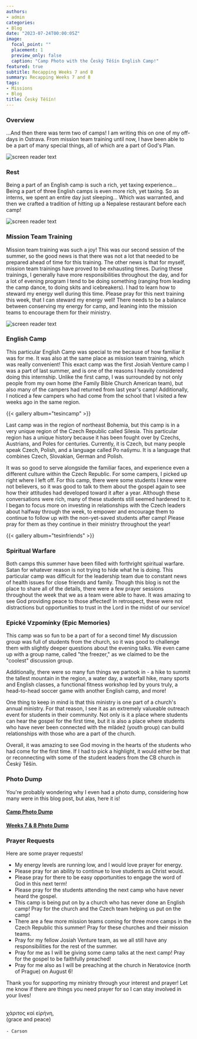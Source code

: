 ```yaml
---
authors:
- admin
categories:
- Blog
date: "2023-07-24T00:00:05Z"
image:
  focal_point: ""
  placement: 1
  preview_only: false
  caption: "Camp Photo with the Český Těšín English Camp!"
featured: true
subtitle: Recapping Weeks 7 and 8
summary: Recapping Weeks 7 and 8
tags:
- Missions
- Blog
title: Český Těšín!
---
```


### Overview

...And then there was term two of camps! I am writing this on one of my off-days in Ostrava. From mission team training until now, I have been able to be a part of many special things, all of which are a part of God's Plan.

![screen reader text](rest.jpg "Resting with the fellow JV Czech interns!")

### Rest

Being a part of an English camp is such a rich, yet taxing experience... Being a part of three English camps is even more rich, yet taxing. So as interns, we spent an entire day just sleeping... Which was warranted, and then we crafted a tradition of hitting up a Nepalese restaurant before each camp!


![screen reader text](mt_training.jpg "Mission Team Training at Malenovice.")

### Mission Team Training

Mission team training was such a joy! This was our second session of the summer, so the good news is that there was not a lot that needed to be prepared ahead of time for this training. The other news is that for myself, mission team trainings have proved to be exhausting times. During these trainings, I generally have more responsibilities throughout the day, and for a lot of evening program I tend to be doing something (ranging from leading the camp dance, to doing skits and icebreakers). I had to learn how to steward my energy well during this time. Please pray for this next training this week, that I can steward my energy well! There needs to be a balance between conserving my energy for camp, and leaning into the mission teams to encourage them for their ministry.

![screen reader text](camp_team.jpg "Familiar faces were a part of my American team!")

### English Camp

This particular English Camp was special to me because of how familiar it was for me. It was also at the same place as mission team training, which was really convenient! This exact camp was the first Josiah Venture camp I was a part of last summer, and is one of the reasons I heavily considered doing this internship. Unlike the first camp, I was surrounded by not only people from my own home (the Family Bible Church American team), but also many of the campers had returned from last year's camp! Additionally, I noticed a few campers who had come from the school that I visited a few weeks ago in the same region.

{{< gallery album="tesincamp" >}}

Last camp was in the region of northeast Bohemia, but this camp is in a very unique region of the Czech Republic called Silesia. This particular region has a unique history because it has been fought over by Czechs, Austrians, and Poles for centuries. Currently, it is Czech, but many people speak Czech, Polish, and a language called Po našymu. It is a language that combines Czech, Slovakian, German and Polish. 

It was so good to serve alongside the familiar faces, and experience even a different culture within the Czech Republic. For some campers, I picked up right where I left off. For this camp, there were some students I knew were not believers, so it was good to talk to them about the gospel again to see how their attitudes had developed toward it after a year. Although these conversations were rich, many of these students still seemed hardened to it. I began to focus more on investing in relationships with the Czech leaders about halfway through the week, to empower and encourage them to continue to follow up with the non-yet-saved students after camp! Please pray for them as they continue in their ministry throughout the year!

{{< gallery album="tesinfriends" >}}


### Spiritual Warfare

Both camps this summer have been filled with forthright spiritual warfare. Satan for whatever reason is not trying to hide what he is doing. This particular camp was difficult for the leadership team due to constant news of health issues for close friends and family. Though this blog is not the place to share all of the details, there were a few prayer sessions throughout the week that we as a team were able to have. It was amazing to see God providing peace to those affected! In retrospect, these were not distractions but opportunities to trust in the Lord in the midst of our service!

### Epické Vzpomínky (Epic Memories)

This camp was so fun to be a part of for a second time! My discussion group was full of students from the church, so it was good to challenge them with slightly deeper questions about the evening talks. We even came up with a group name, called "the freezer," as we claimed to be the "coolest" discussion group.

Additionally, there were so many fun things we partook in - a hike to summit the tallest mountain in the region, a water day, a waterfall hike, many sports and English classes, a functional fitness workshop led by yours truly, a head-to-head soccer game with another English camp, and more!

One thing to keep in mind is that this ministry is one part of a church's annual ministry. For that reason, I see it as an extremely valueable outreach event for students in their community. Not only is it a place where students can hear the gospel for the first time, but it is also a place where students who have never been connected with the mládež (youth group) can build relationships with those who are a part of the church.

Overall, it was amazing to see God moving in the hearts of the students who had come for the first time. If I had to pick a highlight, it would either be that or reconnecting with some of the student leaders from the CB church in Český Těšín.

### Photo Dump

You're probably wondering why I even had a photo dump, considering how many were in this blog post, but alas, here it is!

#### [Camp Photo Dump](https://photos.app.goo.gl/D8dN6YSLuK7bgRwM7)
#### [Weeks 7 & 8 Photo Dump](https://photos.app.goo.gl/rUww41QAtDQGtPkH8)


### Prayer Requests

Here are some prayer requests!

- My energy levels are running low, and I would love prayer for energy.
- Please pray for an ability to continue to love students as Christ would.
- Please pray for there to be easy opportunities to engage the word of God in this next term!
- Please pray for the students attending the next camp who have never heard the gospel.
- This camp is being put on by a church who has never done an English camp! Pray for the church and the Czech team helping us put on the camp!
- There are a few more mission teams coming for three more camps in the Czech Republic this summer! Pray for these churches and their mission teams.
- Pray for my fellow Josiah Venture team, as we all still have any responsibilities for the rest of the summer.
- Pray for me as I will be giving some camp talks at the next camp! Pray for the gospel to be faithfully preached!
- Pray for me also as I will be preaching at the church in Neratovice (north of Prague) on August 6!

Thank you for supporting my ministry through your interest and prayer! Let me know if there are things you need prayer for so I can stay involved in your lives!


\
χάριτος καἰ εἰρήνη,\
(grace and peace)\
\
`- Carson`